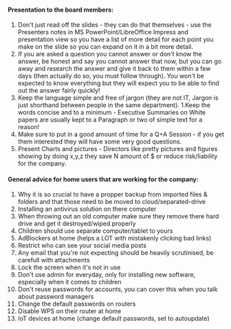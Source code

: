 #### Presentation to the board members:
1. Don't just read off the slides - they can do that themselves - use the Presenters notes in MS PowerPoint/LibreOffice Impress and presentation view so you have a list of more detail for each point you make on the slide so you can expand on it in a bit more detail.
1. If you are asked a question you cannot answer or don't know the answer, be honest and say you cannot answer that now, but you can go away and research the answer and give it back to them within a few days (then actually do so, you must follow through). You won't be expected to know everything but they will expect you to be able to find out the answer fairly quickly!
1. Keep the language simple and free of jargon (they are not IT, Jargon is just shorthand between people in the same department).
1.Keep the words concise and to a minimum - Executive Summaries on White papers are usually kept to a Paragraph or two of simple text for a reason!
1. Make sure to put in a good amount of time for a Q+A Session - if you get them interested they will have some very good questions.
1. Present Charts and pictures - Directors like pretty pictures and figures showing by doing x,y,z they save N amount of $ or reduce risk/liability for the company.

#### General advice for home users that are working for the company:
1. Why it is so crucial to have a propper backup from imported files & folders and that those need to be moved to cloud/separated-drive
1. Installing an antivirus solution on there computer
1. When throwing out an old computer make sure they remove there hard drive and get it destroyed/wiped properly
1. Children should use separate computer/tablet to yours
1. AdBlockers at home (helps a LOT with mistakenly clicking bad links)
1. Restrict who can see your social media posts
1. Any email that you're not expecting should be heavily scrutinised, be carefull with attachments
1. Lock the screen when it's not in use
1. Don't use admin for everyday, only for installing new software, especially when it comes to children
1. Don't reuse passwords for accounts, you can cover this when you talk about password managers
1. Change the default passwords on routers
1. Disable WPS on their router at home
1. IoT devices at home (change default passwords, set to autoupdate)
